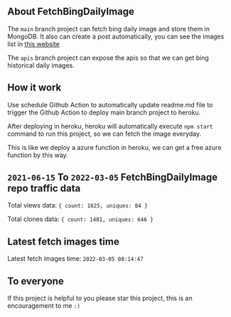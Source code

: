 ## About FetchBingDailyImage

The `main` branch project can fetch bing daily image and store them in MongoDB.
It also can create a post automatically, you can see the images list in [this website](https://oursalbum.netlify.app)

The `apis` branch project can expose the apis so that we can get bing historical daily images.

## How it work

Use schedule Github Action to automatically update readme.md file to trigger the Github Action to deploy main branch project to heroku.

After deploying in heroku, heroku will automatically execute `npm start` command to run this project, so we can fetch the image everyday.

This is like we deploy a azure function in heroku, we can get a free azure function by this way.

## `2021-06-15` To `2022-03-05` FetchBingDailyImage repo traffic data

Total views data: `{ count: 1625, uniques: 84 }`

Total clones data: `{ count: 1481, uniques: 646 }`

## Latest fetch images time

Latest fetch images time: `2022-03-05 08:14:47`

## To everyone

If this project is helpful to you please star this project, this is an encouragement to me `:)`




